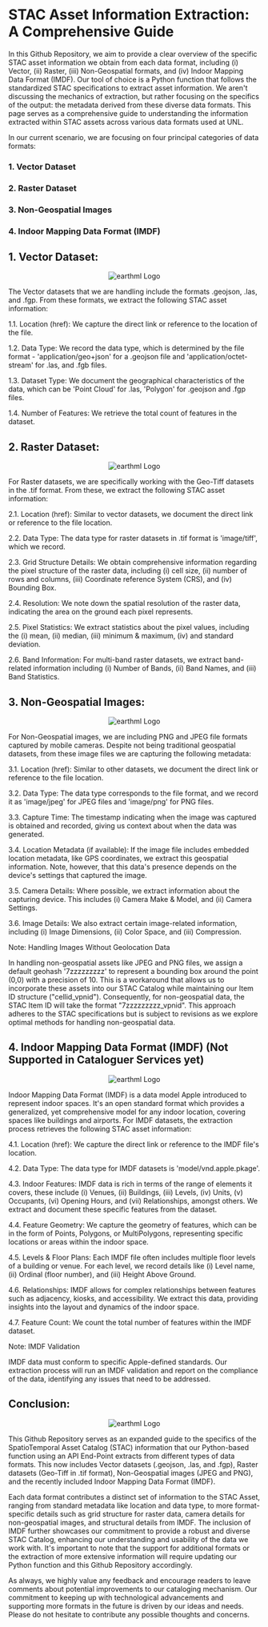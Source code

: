 # STAC Asset Information Extraction: A Comprehensive Guide

In this Github Repository, we aim to provide a clear overview of the specific STAC asset information we obtain from each data format, including (i) Vector, (ii) Raster, (iii) Non-Geospatial formats, and (iv) Indoor Mapping Data Format (IMDF). Our tool of choice is a Python function that follows the standardized STAC specifications to extract asset information. We aren't discussing the mechanics of extraction, but rather focusing on the specifics of the output: the metadata derived from these diverse data formats. This page serves as a comprehensive guide to understanding the information extracted within STAC assets across various data formats used at UNL. 

In our current scenario, we are focusing on four principal categories of data formats:

### 1. Vector Dataset
### 2. Raster Dataset
### 3. Non-Geospatial Images
### 4. Indoor Mapping Data Format (IMDF)


## 1. Vector Dataset:
<p align="center">
  <img src="https://github.com/akhilchibber/STAC-Cataloguer/blob/main/vector_data.png?raw=true" alt="earthml Logo">
</p>

The Vector datasets that we are handling include the formats  .geojson, .las, and .fgp. From these formats, we extract the following STAC asset information:

1.1. Location (href): We capture the direct link or reference to the location of the file.

1.2. Data Type: We record the data type, which is determined by the file format - 'application/geo+json' for a .geojson file and 'application/octet-stream' for .las, and .fgb files.

1.3. Dataset Type: We document the geographical characteristics of the data, which can be 'Point Cloud' for .las, 'Polygon' for .geojson and .fgp files.

1.4. Number of Features: We retrieve the total count of features in the dataset.


## 2. Raster Dataset:
<p align="center">
  <img src="https://github.com/akhilchibber/STAC-Cataloguer/blob/main/raster_data.png?raw=true" alt="earthml Logo">
</p>
For Raster datasets, we are specifically working with the Geo-Tiff datasets in the .tif format. From these, we extract the following STAC asset information:

2.1. Location (href): Similar to vector datasets, we document the direct link or reference to the file location.

2.2. Data Type: The data type for raster datasets in .tif format is 'image/tiff', which we record.

2.3. Grid Structure Details: We obtain comprehensive information regarding the pixel structure of the raster data, including (i) cell size, (ii) number of rows and columns, (iii) Coordinate reference System (CRS), and (iv) Bounding Box.

2.4. Resolution: We note down the spatial resolution of the raster data, indicating the area on the ground each pixel represents.

2.5. Pixel Statistics: We extract statistics about the pixel values, including the (i) mean, (ii) median, (iii) minimum & maximum, (iv) and standard deviation.

2.6. Band Information: For multi-band raster datasets, we extract band-related information including (i) Number of Bands, (ii) Band Names, and (iii) Band Statistics.


## 3. Non-Geospatial Images:
<p align="center">
  <img src="https://github.com/akhilchibber/STAC-Cataloguer/blob/main/jpeg_png.png?raw=true" alt="earthml Logo">
</p>

For Non-Geospatial images, we are including PNG and JPEG file formats captured by mobile cameras. Despite not being traditional geospatial datasets, from these image files we are capturing the following metadata:

3.1. Location (href): Similar to other datasets, we document the direct link or reference to the file location.

3.2. Data Type: The data type corresponds to the file format, and we record it as 'image/jpeg' for JPEG files and 'image/png' for PNG files.

3.3. Capture Time: The timestamp indicating when the image was captured is obtained and recorded, giving us context about when the data was generated.

3.4. Location Metadata (if available): If the image file includes embedded location metadata, like GPS coordinates, we extract this geospatial information. Note, however, that this data's presence depends on the device's settings that captured the image.

3.5. Camera Details: Where possible, we extract information about the capturing device. This includes (i) Camera Make & Model, and (ii) Camera Settings.

3.6. Image Details: We also extract certain image-related information, including (i) Image Dimensions, (ii) Color Space, and (iii) Compression.

 
Note: Handling Images Without Geolocation Data

In handling non-geospatial assets like JPEG and PNG files, we assign a default geohash '7zzzzzzzzz' to represent a bounding box around the point (0,0) with a precision of 10. This is a workaround that allows us to incorporate these assets into our STAC Catalog while maintaining our Item ID structure ("cellid_vpnid"). Consequently, for non-geospatial data, the STAC Item ID will take the format "7zzzzzzzzz_vpnid". This approach adheres to the STAC specifications but is subject to revisions as we explore optimal methods for handling non-geospatial data.


## 4. Indoor Mapping Data Format (IMDF) (Not Supported in Cataloguer Services yet)
<p align="center">
  <img src="https://github.com/akhilchibber/STAC-Cataloguer/blob/main/imdf.png?raw=true" alt="earthml Logo">
</p>
Indoor Mapping Data Format (IMDF) is a data model Apple introduced to represent indoor spaces. It's an open standard format which provides a generalized, yet comprehensive model for any indoor location, covering spaces like buildings and airports. For IMDF datasets, the extraction process retrieves the following STAC asset information:

4.1. Location (href): We capture the direct link or reference to the IMDF file's location.

4.2. Data Type: The data type for IMDF datasets is 'model/vnd.apple.pkage'.

4.3. Indoor Features: IMDF data is rich in terms of the range of elements it covers, these include (i) Venues, (ii) Buildings, (iii) Levels, (iv) Units, (v) Occupants, (vi) Opening Hours, and (vii) Relationships, amongst others. We extract and document these specific features from the dataset.

4.4. Feature Geometry: We capture the geometry of features, which can be in the form of Points, Polygons, or MultiPolygons, representing specific locations or areas within the indoor space.

4.5. Levels & Floor Plans: Each IMDF file often includes multiple floor levels of a building or venue. For each level, we record details like (i) Level name, (ii) Ordinal (floor number), and (iii) Height Above Ground.

4.6. Relationships: IMDF allows for complex relationships between features such as adjacency, kiosks, and accessibility. We extract this data, providing insights into the layout and dynamics of the indoor space.

4.7. Feature Count: We count the total number of features within the IMDF dataset.

 
Note: IMDF Validation

IMDF data must conform to specific Apple-defined standards. Our extraction process will run an IMDF validation and report on the compliance of the data, identifying any issues that need to be addressed.


## Conclusion:
<p align="center">
  <img src="https://github.com/akhilchibber/STAC-Cataloguer/blob/main/conclusion.jpg?raw=true" alt="earthml Logo">
</p>
This Github Repository serves as an expanded guide to the specifics of the SpatioTemporal Asset Catalog (STAC) information that our Python-based function using an API End-Point extracts from different types of data formats. This now includes Vector datasets (.geojson, .las, and .fgp), Raster datasets (Geo-Tiff in .tif format), Non-Geospatial images (JPEG and PNG), and the recently included Indoor Mapping Data Format (IMDF).

Each data format contributes a distinct set of information to the STAC Asset, ranging from standard metadata like location and data type, to more format-specific details such as grid structure for raster data, camera details for non-geospatial images, and structural details from IMDF. The inclusion of IMDF further showcases our commitment to provide a robust and diverse STAC Catalog, enhancing our understanding and usability of the data we work with. It's important to note that the support for additional formats or the extraction of more extensive information will require updating our Python function and this Github Repository accordingly.

As always, we highly value any feedback and encourage readers to leave comments about potential improvements to our cataloging mechanism. Our commitment to keeping up with technological advancements and supporting more formats in the future is driven by our ideas and needs. Please do not hesitate to contribute any possible thoughts and concerns.
